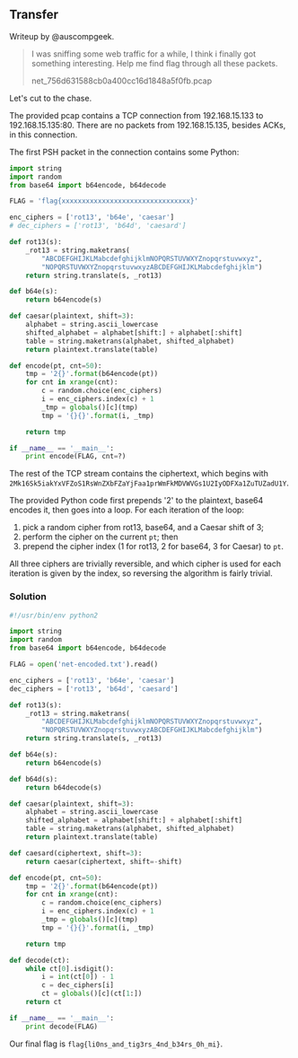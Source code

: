 ## Transfer
Writeup by @auscompgeek.

> I was sniffing some web traffic for a while, I think i finally got something interesting. Help me find flag through all these packets.
>
> net_756d631588cb0a400cc16d1848a5f0fb.pcap

Let's cut to the chase.

The provided pcap contains a TCP connection from 192.168.15.133 to 192.168.15.135:80.
There are no packets from 192.168.15.135, besides ACKs, in this connection.

The first PSH packet in the connection contains some Python:
```python
import string
import random
from base64 import b64encode, b64decode

FLAG = 'flag{xxxxxxxxxxxxxxxxxxxxxxxxxxxxxxxx}'

enc_ciphers = ['rot13', 'b64e', 'caesar']
# dec_ciphers = ['rot13', 'b64d', 'caesard']

def rot13(s):
	_rot13 = string.maketrans(
    	"ABCDEFGHIJKLMabcdefghijklmNOPQRSTUVWXYZnopqrstuvwxyz",
    	"NOPQRSTUVWXYZnopqrstuvwxyzABCDEFGHIJKLMabcdefghijklm")
	return string.translate(s, _rot13)

def b64e(s):
	return b64encode(s)

def caesar(plaintext, shift=3):
    alphabet = string.ascii_lowercase
    shifted_alphabet = alphabet[shift:] + alphabet[:shift]
    table = string.maketrans(alphabet, shifted_alphabet)
    return plaintext.translate(table)

def encode(pt, cnt=50):
	tmp = '2{}'.format(b64encode(pt))
	for cnt in xrange(cnt):
		c = random.choice(enc_ciphers)
		i = enc_ciphers.index(c) + 1
		_tmp = globals()[c](tmp)
		tmp = '{}{}'.format(i, _tmp)

	return tmp

if __name__ == '__main__':
	print encode(FLAG, cnt=?)
```

The rest of the TCP stream contains the ciphertext, which begins with
`2Mk16Sk5iakYxVFZoS1RsWnZXbFZaYjFaa1prWmFkMDVWVGs1U2IyODFXa1ZuTUZadU1Y`.

The provided Python code first prepends '2' to the plaintext, base64 encodes it,
then goes into a loop.  For each iteration of the loop:

1. pick a random cipher from rot13, base64, and a Caesar shift of 3;
2. perform the cipher on the current `pt`; then
3. prepend the cipher index (1 for rot13, 2 for base64, 3 for Caesar) to `pt`.

All three ciphers are trivially reversible, and which cipher is used for each
iteration is given by the index, so reversing the algorithm is fairly trivial.

### Solution
```python
#!/usr/bin/env python2

import string
import random
from base64 import b64encode, b64decode

FLAG = open('net-encoded.txt').read()

enc_ciphers = ['rot13', 'b64e', 'caesar']
dec_ciphers = ['rot13', 'b64d', 'caesard']

def rot13(s):
	_rot13 = string.maketrans(
		"ABCDEFGHIJKLMabcdefghijklmNOPQRSTUVWXYZnopqrstuvwxyz",
		"NOPQRSTUVWXYZnopqrstuvwxyzABCDEFGHIJKLMabcdefghijklm")
	return string.translate(s, _rot13)

def b64e(s):
	return b64encode(s)

def b64d(s):
	return b64decode(s)

def caesar(plaintext, shift=3):
	alphabet = string.ascii_lowercase
	shifted_alphabet = alphabet[shift:] + alphabet[:shift]
	table = string.maketrans(alphabet, shifted_alphabet)
	return plaintext.translate(table)

def caesard(ciphertext, shift=3):
	return caesar(ciphertext, shift=-shift)

def encode(pt, cnt=50):
	tmp = '2{}'.format(b64encode(pt))
	for cnt in xrange(cnt):
		c = random.choice(enc_ciphers)
		i = enc_ciphers.index(c) + 1
		_tmp = globals()[c](tmp)
		tmp = '{}{}'.format(i, _tmp)

	return tmp

def decode(ct):
	while ct[0].isdigit():
		i = int(ct[0]) - 1
		c = dec_ciphers[i]
		ct = globals()[c](ct[1:])
	return ct

if __name__ == '__main__':
	print decode(FLAG)
```

Our final flag is `flag{li0ns_and_tig3rs_4nd_b34rs_0h_mi}`.
